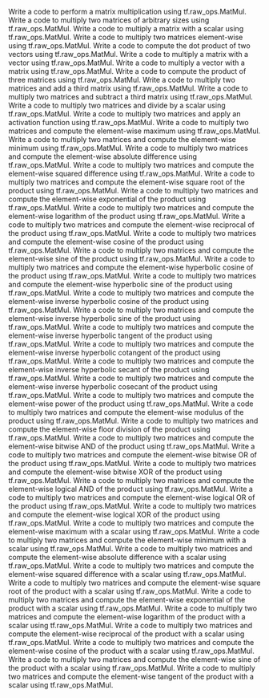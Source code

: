 Write a code to perform a matrix multiplication using tf.raw_ops.MatMul.
Write a code to multiply two matrices of arbitrary sizes using tf.raw_ops.MatMul.
Write a code to multiply a matrix with a scalar using tf.raw_ops.MatMul.
Write a code to multiply two matrices element-wise using tf.raw_ops.MatMul.
Write a code to compute the dot product of two vectors using tf.raw_ops.MatMul.
Write a code to multiply a matrix with a vector using tf.raw_ops.MatMul.
Write a code to multiply a vector with a matrix using tf.raw_ops.MatMul.
Write a code to compute the product of three matrices using tf.raw_ops.MatMul.
Write a code to multiply two matrices and add a third matrix using tf.raw_ops.MatMul.
Write a code to multiply two matrices and subtract a third matrix using tf.raw_ops.MatMul.
Write a code to multiply two matrices and divide by a scalar using tf.raw_ops.MatMul.
Write a code to multiply two matrices and apply an activation function using tf.raw_ops.MatMul.
Write a code to multiply two matrices and compute the element-wise maximum using tf.raw_ops.MatMul.
Write a code to multiply two matrices and compute the element-wise minimum using tf.raw_ops.MatMul.
Write a code to multiply two matrices and compute the element-wise absolute difference using tf.raw_ops.MatMul.
Write a code to multiply two matrices and compute the element-wise squared difference using tf.raw_ops.MatMul.
Write a code to multiply two matrices and compute the element-wise square root of the product using tf.raw_ops.MatMul.
Write a code to multiply two matrices and compute the element-wise exponential of the product using tf.raw_ops.MatMul.
Write a code to multiply two matrices and compute the element-wise logarithm of the product using tf.raw_ops.MatMul.
Write a code to multiply two matrices and compute the element-wise reciprocal of the product using tf.raw_ops.MatMul.
Write a code to multiply two matrices and compute the element-wise cosine of the product using tf.raw_ops.MatMul.
Write a code to multiply two matrices and compute the element-wise sine of the product using tf.raw_ops.MatMul.
Write a code to multiply two matrices and compute the element-wise hyperbolic cosine of the product using tf.raw_ops.MatMul.
Write a code to multiply two matrices and compute the element-wise hyperbolic sine of the product using tf.raw_ops.MatMul.
Write a code to multiply two matrices and compute the element-wise inverse hyperbolic cosine of the product using tf.raw_ops.MatMul.
Write a code to multiply two matrices and compute the element-wise inverse hyperbolic sine of the product using tf.raw_ops.MatMul.
Write a code to multiply two matrices and compute the element-wise inverse hyperbolic tangent of the product using tf.raw_ops.MatMul.
Write a code to multiply two matrices and compute the element-wise inverse hyperbolic cotangent of the product using tf.raw_ops.MatMul.
Write a code to multiply two matrices and compute the element-wise inverse hyperbolic secant of the product using tf.raw_ops.MatMul.
Write a code to multiply two matrices and compute the element-wise inverse hyperbolic cosecant of the product using tf.raw_ops.MatMul.
Write a code to multiply two matrices and compute the element-wise power of the product using tf.raw_ops.MatMul.
Write a code to multiply two matrices and compute the element-wise modulus of the product using tf.raw_ops.MatMul.
Write a code to multiply two matrices and compute the element-wise floor division of the product using tf.raw_ops.MatMul.
Write a code to multiply two matrices and compute the element-wise bitwise AND of the product using tf.raw_ops.MatMul.
Write a code to multiply two matrices and compute the element-wise bitwise OR of the product using tf.raw_ops.MatMul.
Write a code to multiply two matrices and compute the element-wise bitwise XOR of the product using tf.raw_ops.MatMul.
Write a code to multiply two matrices and compute the element-wise logical AND of the product using tf.raw_ops.MatMul.
Write a code to multiply two matrices and compute the element-wise logical OR of the product using tf.raw_ops.MatMul.
Write a code to multiply two matrices and compute the element-wise logical XOR of the product using tf.raw_ops.MatMul.
Write a code to multiply two matrices and compute the element-wise maximum with a scalar using tf.raw_ops.MatMul.
Write a code to multiply two matrices and compute the element-wise minimum with a scalar using tf.raw_ops.MatMul.
Write a code to multiply two matrices and compute the element-wise absolute difference with a scalar using tf.raw_ops.MatMul.
Write a code to multiply two matrices and compute the element-wise squared difference with a scalar using tf.raw_ops.MatMul.
Write a code to multiply two matrices and compute the element-wise square root of the product with a scalar using tf.raw_ops.MatMul.
Write a code to multiply two matrices and compute the element-wise exponential of the product with a scalar using tf.raw_ops.MatMul.
Write a code to multiply two matrices and compute the element-wise logarithm of the product with a scalar using tf.raw_ops.MatMul.
Write a code to multiply two matrices and compute the element-wise reciprocal of the product with a scalar using tf.raw_ops.MatMul.
Write a code to multiply two matrices and compute the element-wise cosine of the product with a scalar using tf.raw_ops.MatMul.
Write a code to multiply two matrices and compute the element-wise sine of the product with a scalar using tf.raw_ops.MatMul.
Write a code to multiply two matrices and compute the element-wise tangent of the product with a scalar using tf.raw_ops.MatMul.